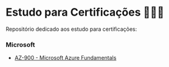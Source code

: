 # Estudo para Certificações 👨🏻‍🔬

Repositório dedicado aos estudo para certificações:

### Microsoft

- [AZ-900 - Microsoft Azure Fundamentals](/microsoft/az-900.md)
